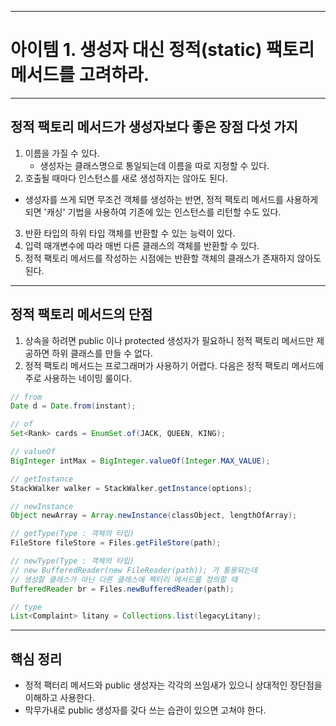 
---
# 아이템 1. 생성자 대신 정적(static) 팩토리 메서드를 고려하라.

---
## 정적 팩토리 메서드가 생성자보다 좋은 장점 다섯 가지

1. 이름을 가질 수 있다.
	- 생성자는 클래스명으로 통일되는데 이름을 따로 지정할 수 있다.
2. 호출될 때마다 인스턴스를 새로 생성하지는 않아도 된다.
  - 생성자를 쓰게 되면 무조건 객체를 생성하는 반면, 정적 팩토리 메서드를 사용하게 되면 '캐싱' 기법을 사용하여 기존에 있는 인스턴스를 리턴할 수도 있다.
3. 반환 타입의 하위 타입 객체를 반환할 수 있는 능력이 있다.
4. 입력 매개변수에 따라 매번 다른 클래스의 객체를 반환할 수 있다.
5. 정적 팩토리 메서드를 작성하는 시점에는 반환할 객체의 클래스가 존재하지 않아도 된다.

---

## 정적 팩토리 메서드의 단점
1. 상속을 하려면 public 이나 protected 생성자가 필요하니
정적 팩토리 메서드만 제공하면 하위 클래스를 만들 수 없다.
2. 정적 팩토리 메서드는 프로그래머가 사용하기 어렵다.
다음은 정적 팩토리 메서드에 주로 사용하는 네이밍 룰이다.

```java
// from
Date d = Date.from(instant);

// of
Set<Rank> cards = EnumSet.of(JACK, QUEEN, KING);

// valueOf
BigInteger intMax = BigInteger.valueOf(Integer.MAX_VALUE);

// getInstance
StackWalker walker = StackWalker.getInstance(options);

// newInstance
Object newArray = Array.newInstance(classObject, lengthOfArray);

// getType(Type : 객체의 타입)
FileStore fileStore = Files.getFileStore(path);

// newType(Type : 객체의 타입)
// new BufferedReader(new FileReader(path)); 가 통용되는데
// 생성할 클래스가 아닌 다른 클래스에 팩터리 메서드를 정의할 때
BufferedReader br = Files.newBufferedReader(path);

// type
List<Complaint> litany = Collections.list(legacyLitany);

```
---
## 핵심 정리
* 정적 팩터리 메서드와 public 생성자는 각각의 쓰임새가 있으니 상대적인 장단점을 이해하고 사용한다.
* 막무가내로 public 생성자를 갖다 쓰는 습관이 있으면 고쳐야 한다.


